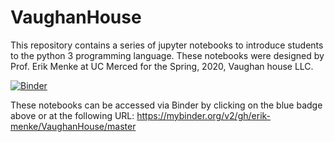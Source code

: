 # VaughanHouse
This repository contains a series of jupyter notebooks to introduce students to the python 3 programming language. These notebooks were designed by Prof. Erik Menke at UC Merced for the Spring, 2020, Vaughan house LLC.

[![Binder](https://mybinder.org/badge_logo.svg)](https://mybinder.org/v2/gh/erik-menke/VaughanHouse/master)

These notebooks can be accessed via Binder by clicking on the blue badge above or at the following URL:
https://mybinder.org/v2/gh/erik-menke/VaughanHouse/master
